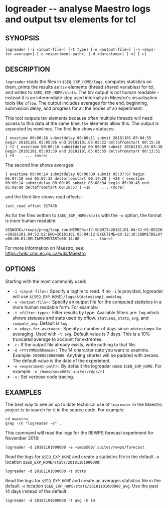 logreader -- analyse Maestro logs and output tsv elements for tcl
=============================================

## SYNOPSIS

`logreader [-i <input-file>] [-t type] [-o <output-file>] [-n <days-for-average>] [-e <experiment-path>] [-d <datestamp>] [-v] [-c]`

## DESCRIPTION

`logreader` reads the files in `$SEQ_EXP_HOME/logs`, computes statistics on them, prints the results as `tsv` elements (thread shared variables) for tcl, and writes to `$SEQ_EXP_HOME/stats`. The tsv output is not human readable - instead it is an intermediate step used internally in Maestro's visualisation tools like `xflow`. The output includes averages for the end, beginning, submission delay, and progress for all the nodes of an experiment.

This tool outputs tsv elements because often multiple threads will need access to this data at the same time. tsv elements allow this. The output is separated by newlines. The first line shows statuses: 

`{ exectime 00:00:16 submitdelay 00:00:11 submit 20181101.05:04:55 begin 20181101.05:05:06 end 20181101.05:05:22 deltafromstart 00:15:18 } +2 { exectime 00:00:16 submitdelay 00:00:09 submit 20181101.05:03:30 begin 20181101.05:03:39 end 20181101.05:03:55 deltafromstart 00:13:51 } +5     ... (more)`

The second line shows averages:

`{ exectime 00:00:14 submitdelay 00:00:09 submit 05:07:07 begin 05:07:18 end 05:07:32 deltafromstart 00:17:28 } +20 { exectime 00:00:14 submitdelay 00:00:09 submit 05:08:34 begin 05:08:45 end 05:09:00 deltafromstart 00:18:57 } +18     ... (more)`

and the third line shows read offsets:

`last_read_offset 327498`

As for the files written to `$SEQ_EXP_HOME/stats` with the `-o` option, the format is more human readable:

`SEQNODE=/rewps/prog/loop_run:MEMBER=+17:SUBMIT=20181101.04:52:01:BEGIN=20181101.04:52:02:END=20181101.05:04:12:EXECTIME=00:12:10:SUBMITDELAY=00:00:01:DELTAFROMSTART=00:14:08     ... (more)`

For more information on Maestro, see: https://wiki.cmc.ec.gc.ca/wiki/Maestro

## OPTIONS

Starting with the most commonly used:

* `-i <input-file>:` Specify a logfile to read. If no `-i` is provided, logreader will use `${SEQ_EXP_HOME}/logs/${datestamp}_nodelog`.
* `-o <output-file>:` Specify an output file for the computed statistics in a more human readable form. For example:
* `-t <filter-type>:` Filter results by type. Available filters are: `log` which shows statuses and stats used by xflow. `statuses`, `stats`, `avg`, and `compute_avg`. Default is `log`.
* `-n <days-for-average>:` Specify a number of days since `<datestamp>` for averaging. Used with `-t avg`. Default value is 7 days. This is a 10% truncated average to account for extremes.
* `-c:` If the output file already exists, write nothing to that file.    
* `-d <YYYYMMDDhhmmss>:` The 14 character date you want to examine. Example: `20080530000000`. Anything shorter will be padded with zeroes. The default value is the date of the experiment.
* `-e <experiment-path>:` By default the logreader uses `$SEQ_EXP_HOME`. For example: `-e /home/smco500/.suites/rdps/r1`
* `-v:` Set verbose code tracing.

## EXAMPLES

The best way to see an up to date technical use of `logreader` in the Maestro project is to search for it in the source code. For example:

```
cd maestro
grep -rn "logreader -e" .
```

This command will read the logs for the REWPS forecast experiment for November 2018:

```
logreader -d 20181101000000 -e ~smco500/.suites/rewps/forecast
```

Read the logs for `$SEQ_EXP_HOME` and create a statistics file in the default `-o` location `$SEQ_EXP_HOME/stats/20181101000000`:
        
```
logreader -d 20181101000000 -t stats
```

Read the logs for `$SEQ_EXP_HOME` and create an averages statistics file in the default `-o` location `$SEQ_EXP_HOME/stats/20181101000000_avg`. Use the past 14 days instead of the default:
        
```
logreader -d 20181101000000 -t avg -n 14
```
